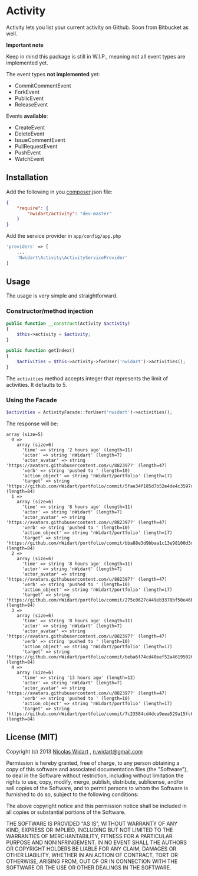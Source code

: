 # Activity

Activity lets you list your current activity on Github. Soon from Bitbucket as well.

**Important note**

Keep in mind this package is still in W.I.P., meaning not all event types are implemented yet.

The event types **not implemented** yet:

- CommitCommentEvent
- ForkEvent
- PublicEvent
- ReleaseEvent


Events **available**:

- CreateEvent
- DeleteEvent
- IssueCommentEvent
- PullRequestEvent
- PushEvent
- WatchEvent




## Installation

Add the following in you [composer](http://getcomposer.org).json file:

```json
{
    "require": {
        "nwidart/activity": "dev-master"
    }
}
```

Add the service provider in `app/config/app.php`

```php
'providers' => [
	...
    'Nwidart\Activity\ActivityServiceProvider'
]
```

## Usage

The usage is very simple and straightforward.

### Constructor/method injection

```php
public function __construct(Activity $activity)
{
    $this->activity = $activity;
}

public function getIndex()
{
    $activities = $this->activity->forUser('nwidart')->activities();
}
```

The `activities` method accepts integer that represents the limit of activities. It defaults to 5.

### Using the Facade

```php
$activities = ActivityFacade::forUser('nwidart')->activities();
```

The response will be:

```
array (size=5)
  0 =>
    array (size=6)
      'time' => string '2 hours ago' (length=11)
      'actor' => string 'nWidart' (length=7)
      'actor_avatar' => string 'https://avatars.githubusercontent.com/u/882397?' (length=47)
      'verb' => string 'pushed to ' (length=10)
      'action_object' => string 'nWidart/portfolio' (length=17)
      'target' => string 'https://github.com/nWidart/portfolio/commit/5fae34f185d7b52e4de4c3597df7218af024c9e1' (length=84)
  1 =>
    array (size=6)
      'time' => string '8 hours ago' (length=11)
      'actor' => string 'nWidart' (length=7)
      'actor_avatar' => string 'https://avatars.githubusercontent.com/u/882397?' (length=47)
      'verb' => string 'pushed to ' (length=10)
      'action_object' => string 'nWidart/portfolio' (length=17)
      'target' => string 'https://github.com/nWidart/portfolio/commit/bba88e3d9bbaa1c13e98100d3da7fa3becbbd3f1' (length=84)
  2 =>
    array (size=6)
      'time' => string '8 hours ago' (length=11)
      'actor' => string 'nWidart' (length=7)
      'actor_avatar' => string 'https://avatars.githubusercontent.com/u/882397?' (length=47)
      'verb' => string 'pushed to ' (length=10)
      'action_object' => string 'nWidart/portfolio' (length=17)
      'target' => string 'https://github.com/nWidart/portfolio/commit/275c0627c449eb3370bf50e46bad8987d74e1c9a' (length=84)
  3 =>
    array (size=6)
      'time' => string '8 hours ago' (length=11)
      'actor' => string 'nWidart' (length=7)
      'actor_avatar' => string 'https://avatars.githubusercontent.com/u/882397?' (length=47)
      'verb' => string 'pushed to ' (length=10)
      'action_object' => string 'nWidart/portfolio' (length=17)
      'target' => string 'https://github.com/nWidart/portfolio/commit/beba6f74cd40eef52a46195026e80d136beb90ee' (length=84)
  4 =>
    array (size=6)
      'time' => string '13 hours ago' (length=12)
      'actor' => string 'nWidart' (length=7)
      'actor_avatar' => string 'https://avatars.githubusercontent.com/u/882397?' (length=47)
      'verb' => string 'pushed to ' (length=10)
      'action_object' => string 'nWidart/portfolio' (length=17)
      'target' => string 'https://github.com/nWidart/portfolio/commit/7c23584cd4dca9eea529a15fc61da0afe2ea0485' (length=84)
```

## License (MIT)

Copyright (c) 2013 [Nicolas Widart](http://www.nicolaswidart.com) , n.widart@gmail.com

Permission is hereby granted, free of charge, to any person obtaining a copy of this software and associated documentation files (the "Software"), to deal in the Software without restriction, including without limitation the rights to use, copy, modify, merge, publish, distribute, sublicense, and/or sell copies of the Software, and to permit persons to whom the Software is furnished to do so, subject to the following conditions:

The above copyright notice and this permission notice shall be included in all copies or substantial portions of the Software.

THE SOFTWARE IS PROVIDED "AS IS", WITHOUT WARRANTY OF ANY KIND, EXPRESS OR IMPLIED, INCLUDING BUT NOT LIMITED TO THE WARRANTIES OF MERCHANTABILITY, FITNESS FOR A PARTICULAR PURPOSE AND NONINFRINGEMENT. IN NO EVENT SHALL THE AUTHORS OR COPYRIGHT HOLDERS BE LIABLE FOR ANY CLAIM, DAMAGES OR OTHER LIABILITY, WHETHER IN AN ACTION OF CONTRACT, TORT OR OTHERWISE, ARISING FROM, OUT OF OR IN CONNECTION WITH THE SOFTWARE OR THE USE OR OTHER DEALINGS IN THE SOFTWARE.